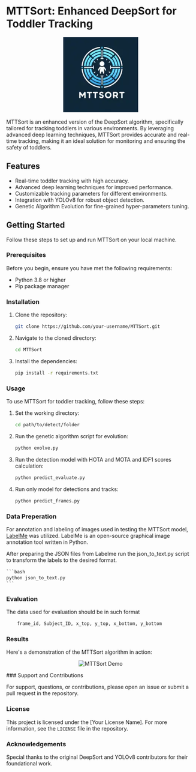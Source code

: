 # MTTSort: Enhanced DeepSort for Toddler Tracking

<p align="center">
    <img src="figures/MTTSort_logo.webp" alt="MTTSort Logo"/>
</p>

MTTSort is an enhanced version of the DeepSort algorithm, specifically tailored for tracking toddlers in various environments. By leveraging advanced deep learning techniques, MTTSort provides accurate and real-time tracking, making it an ideal solution for monitoring and ensuring the safety of toddlers.

## Features

- Real-time toddler tracking with high accuracy.
- Advanced deep learning techniques for improved performance.
- Customizable tracking parameters for different environments.
- Integration with YOLOv8 for robust object detection.
- Genetic Algorithm Evolution for fine-grained hyper-parameters tuning.

## Getting Started

Follow these steps to set up and run MTTSort on your local machine.

### Prerequisites

Before you begin, ensure you have met the following requirements:

- Python 3.8 or higher
- Pip package manager

### Installation

1. Clone the repository:

    ```bash
    git clone https://github.com/your-username/MTTSort.git
    ```

2. Navigate to the cloned directory:

    ```bash
    cd MTTSort
    ```

3. Install the dependencies:

    ```bash
    pip install -r requirements.txt
    ```

### Usage

To use MTTSort for toddler tracking, follow these steps:

1. Set the working directory:

    ```bash
    cd path/to/detect/folder
    ```

2. Run the genetic algorithm script for evolution:

    ```bash
    python evolve.py
    ```

3. Run the detection model with HOTA and MOTA and IDF1 scores calculation:

    ```bash
    python predict_evaluate.py
    ```

4. Run only model for detections and tracks:

    ```bash
    python predict_frames.py
    ```

### Data Preperation

For annotation and labeling of images used in testing the MTTSort model, [LabelMe](https://github.com/wkentaro/labelme) was utilized. LabelMe is an open-source graphical image annotation tool written in Python.

After preparing the JSON files from Labelme run the json_to_text.py script to transform the labels to the desired format. 

    ```bash
    python json_to_text.py
    ```

### Evaluation

The data used for evaluation should be in such format 
```bash
    frame_id, Subject_ID, x_top, y_top, x_bottom, y_bottom
```

### Results


Here's a demonstration of the MTTSort algorithm in action:

<p align="center">
    <img src="figures/MTTSort_demo.gif" alt="MTTSort Demo"/>
</p>
### Support and Contributions

For support, questions, or contributions, please open an issue or submit a pull request in the repository.

### License

This project is licensed under the [Your License Name]. For more information, see the `LICENSE` file in the repository.

### Acknowledgements

Special thanks to the original DeepSort and YOLOv8 contributors for their foundational work.
